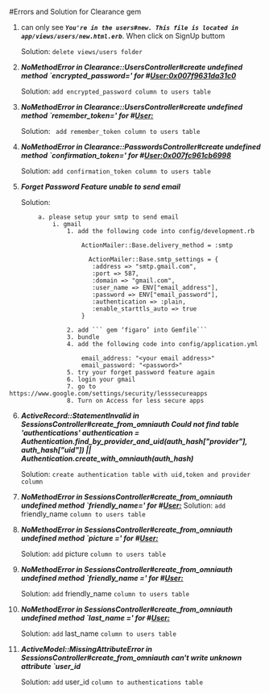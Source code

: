 #Errors and Solution for Clearance gem

1. can only see <b><i>`You're in the users#new. This file is located in app/views/users/new.html.erb`</i></b>. 
   When click on SignUp buttom 
   
   	Solution: 
		```delete views/users folder ```

2. <b><i>NoMethodError in Clearance::UsersController#create undefined method `encrypted_password=' for #<User:0x007f9631da31c0> </i></b>

  	Solution:
		``` add encrypted_password column to users table ```
	
3. <b><i>NoMethodError in Clearance::UsersController#create undefined method `remember_token=' for #<User:></i></b>

	Solution:
		``` add remember_token column to users table```
4. <b><i>NoMethodError in Clearance::PasswordsController#create
undefined method `confirmation_token=' for #<User:0x007fc961cb6998> </i></b>
	
	Solution:
		```add confirmation_token column to users table```

5. <b><i>Forget Password Feature unable to send email </i></b>
	
	Solution:
```
		a. please setup your smtp to send email
			i. gmail
				1. add the following code into config/development.rb

					ActionMailer::Base.delivery_method = :smtp
					
					  ActionMailer::Base.smtp_settings = {
					   :address => "smtp.gmail.com",
					   :port => 587,
					   :domain => "gmail.com",
					   :user_name => ENV["email_address"],
					   :password => ENV["email_password"],
					   :authentication => :plain,
					   :enable_starttls_auto => true
					}
 
 				2. add ``` gem ‘figaro’ into Gemfile```
				3. bundle
 				4. add the following code into config/application.yml

					email_address: "<your email address>"
					email_password: "<password>"
				5. try your forget password feature again
				6. login your gmail
				7. go to https://www.google.com/settings/security/lesssecureapps
				8. Turn on Access for less secure apps
```

6. <b><i>ActiveRecord::StatementInvalid in SessionsController#create_from_omniauth Could not find table 'authentications' authentication = Authentication.find_by_provider_and_uid(auth_hash["provider"], auth_hash["uid"]) || Authentication.create_with_omniauth(auth_hash) </i></b>


	Solution:
		```create authentication table with uid,token and provider column```

7. <b><i>NoMethodError in SessionsController#create_from_omniauth
undefined method `friendly_name=' for #<User:></i></b>
	Solution:
		``` add ``` friendly_name ``` column to users table ```

8. <b><i>NoMethodError in SessionsController#create_from_omniauth
undefined method `picture =' for #<User:></i></b>

	Solution:
		``` add ``` picture ``` column to users table ```

9. <b><i>NoMethodError in SessionsController#create_from_omniauth
undefined method `friendly_name =' for #<User:></i></b>

	Solution:
		``` add ``` friendly_name ``` column to users table ```
10. <b><i>NoMethodError in SessionsController#create_from_omniauth
undefined method `last_name =' for #<User:></i></b>

	Solution:
		``` add ``` last_name ``` column to users table ```
11. <b><i>ActiveModel::MissingAttributeError in SessionsController#create_from_omniauth
    can't write unknown attribute `user_id</i></b>

	Solution:
		``` add ``` user_id ``` column to authentications table ```

